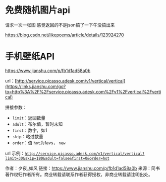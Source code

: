 # 免费随机图片api

请求一次一张图  感觉返回的不是json搞了一下午没搞出来

https://blog.csdn.net/likepoems/article/details/123924270

# 手机壁纸API

https://www.jianshu.com/p/fb1d1ad58a0b

url：[http://service.picasso.adesk.com/v1/vertical/vertical](https://links.jianshu.com/go?to=http%3A%2F%2Fservice.picasso.adesk.com%2Fv1%2Fvertical%2Fvertical)

拼接参数：

- `limit`：返回数量
- `adult`：布尔值，暂时未知
- `first`：数字，如1
- `skip`：略过数量
- `order`：值 `hot`为favs， `new`

url 示例：[`http://service.picasso.adesk.com/v1/vertical/vertical?limit=30&skip=180&adult=false&first=0&order=hot`](https://links.jianshu.com/go?to=http%3A%2F%2Fservice.picasso.adesk.com%2Fv1%2Fvertical%2Fvertical%3Flimit%3D30%26skip%3D180%26adult%3Dfalse%26first%3D0%26order%3Dhot)



作者：夕夜_如风
链接：https://www.jianshu.com/p/fb1d1ad58a0b
来源：简书
著作权归作者所有。商业转载请联系作者获得授权，非商业转载请注明出处。